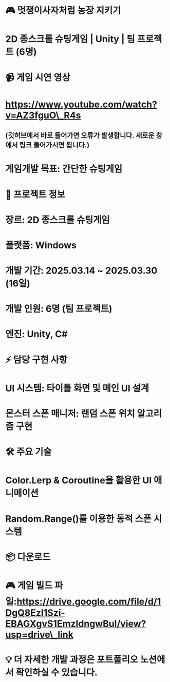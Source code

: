 # 🎮 멋쟁이사자처럼 농장 지키기

# 2D 종스크롤 슈팅게임 | Unity | 팀 프로젝트 (6명)





# 📹 게임 시연 영상

# https://www.youtube.com/watch?v=AZ3fguO\_R4s

## (깃허브에서 바로 들어가면 오류가 발생합니다. 새로운 창에서 링크 들어가시면 됩니다.)





# 게임개발 목표: 간단한 슈팅게임

# 🎯 프로젝트 정보

# 

# 장르: 2D 종스크롤 슈팅게임

# 플랫폼: Windows

# 개발 기간: 2025.03.14 ~ 2025.03.30 (16일)

# 개발 인원: 6명 (팀 프로젝트)

# 엔진: Unity, C#

# 

# ⚡ 담당 구현 사항

# 

# UI 시스템: 타이틀 화면 및 메인 UI 설계

# 몬스터 스폰 매니저: 랜덤 스폰 위치 알고리즘 구현

# 

# 🛠️ 주요 기술

# 

# Color.Lerp \& Coroutine을 활용한 UI 애니메이션

# Random.Range()를 이용한 동적 스폰 시스템

# 

# 📦 다운로드

# 

# 🎮 게임 빌드 파일:https://drive.google.com/file/d/1DgQ8EzI1Szi-EBAGXgvS1EmzldngwBuI/view?usp=drive\_link

# 

# 

# 

# 

# 💡 더 자세한 개발 과정은 포트폴리오 노션에서 확인하실 수 있습니다.

